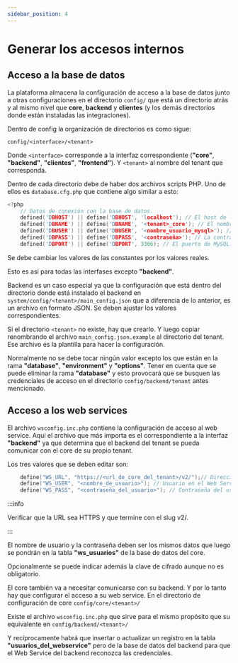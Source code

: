 ```yaml
---
sidebar_position: 4
---
```


# Generar los accesos internos

## Acceso a la base de datos

La plataforma almacena la configuración de acceso a la base de datos junto a otras configuraciones en el directorio `config/` que está un directorio atrás y al mismo nivel que **core**, **backend** y **clientes** (y los demás directorios donde están instaladas las integraciones).

Dentro de config la organización de directorios es como sigue:

`config/<interface>/<tenant>`

Donde `<interface>` corresponde a la interfaz correspondiente (**"core"**, **"backend"**, **"clientes"**, **"frontend"**). Y `<tenant>` al nombre del tenant que corresponda.

Dentro de cada directorio debe de haber dos archivos scripts PHP. Uno de ellos es `database.cfg.php` que contiene algo similar a esto:

```c
<?php
    // Datos de conexión con la base de datos.
    defined('DBHOST') || define('DBHOST', 'localhost'); // El host de la BD
    defined('DBNAME') || define('DBNAME', '<tenant>_core'); // El nombre de la BD
    defined('DBUSER') || define('DBUSER', '<nombre_usuario_mysql>'); // El user de la BD
    defined('DBPASS') || define('DBPASS', '<contraseña>'); // La contraseña de la BD
    defined('DBPORT') || define('DBPORT', 3306); // El puerto de MySQL.
```

Se debe cambiar los valores de las constantes por los valores reales.

Esto es así para todas las interfases excepto **"backend"**.

Backend es un caso especial ya que la configuración que está dentro del directorio donde está instalado el backend en `system/config/<tenant>/main_config.json` que a diferencia de lo anterior, es un archivo en formato JSON. Se deben ajustar los valores correspondientes.

Si el directorio `<tenant>` no existe, hay que crearlo. Y luego copiar renombrando el archivo `main_config.json.example` al directorio del tenant. Ese archivo es la plantilla para hacer la configuración.

Normalmente no se debe tocar ningún valor excepto los que están en la rama **"database"**, **"environment"** y **"options"**. Tener en cuenta que se puede eliminar la rama **"database"** y esto provocará que se busquen las credenciales de acceso en el directorio `config/backend/tenant` antes mencionado.

## Acceso a los web services

El archivo `wsconfig.inc.php` contiene la configuración de acceso al web service. Aquí el archivo que más importa es el correspondiente a la interfaz **"backend"** ya que determina que el backend del tenant se pueda comunicar con el core de su propio tenant.

Los tres valores que se deben editar son:

```c
    define("WS_URL", "https://<url_de_core_del_tenant>/v2/");// Dirección del Web Service V2 del Core Mecha.
    define("WS_USER", "<nombre_de_usuario>"); // Usuario en el Web Service V2 de Core Mecha.
    define("WS_PASS", "<contraseña_del_usuario>"); // Contraseña del usuario en el Web Service V2 de Core Mecha.
```

:::info

Verificar que la URL sea HTTPS y que termine con el slug v2/.

:::

El nombre de usuario y la contraseña deben ser los mismos datos que luego se pondrán en la tabla **"ws_usuarios"** de la base de datos del core.

Opcionalmente se puede indicar además la clave de cifrado aunque no es obligatorio.

El core también va a necesitar comunicarse con su backend. Y por lo tanto hay que configurar el acceso a su web service. En el directorio de configuración de core `config/core/<tenant>/`

Existe el archivo `wsconfig.inc.php` que sirve para el mismo propósito que su equivalente en `config/backend/<tenant>/`

Y recíprocamente habrá que insertar o actualizar un registro en la tabla **"usuarios_del_webservice"** pero de la base de datos del backend para que el Web Service del backend reconozca las credenciales.

